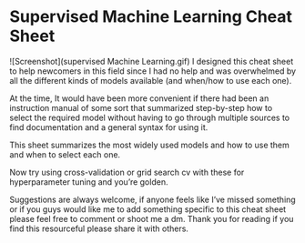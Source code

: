 # Supervised Machine Learning Cheat Sheet
![Screenshot](supervised Machine Learning.gif)
I designed this cheat sheet to help newcomers in this field since I had no help and was overwhelmed by all the different kinds of models available (and when/how to use each one).

At the time, It would have been more convenient if there had been an instruction manual of some sort that summarized step-by-step how to select the required model without having to go through multiple sources to find documentation and a general syntax for using it.

This sheet summarizes the most widely used models and how to use them and when to select each one.

Now try using cross-validation or grid search cv with these for hyperparameter tuning and you’re golden. 

Suggestions are always welcome, if anyone feels like I’ve missed something or if you guys would like me to add something specific to this cheat sheet please feel free to comment or shoot me a dm. Thank you for reading if you find this resourceful please share it with others.
